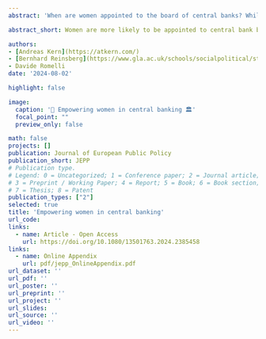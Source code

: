 ```yaml
---
abstract: 'When are women appointed to the board of central banks? While progressive societal gender norms may facilitate women's ascension to leadership positions, recent research indicates that women are more likely to assume leadership positions during crisis periods. Because of the widely documented 'male dominance' in the policy domain of central banking, analyzing changes in women's descriptive representation on central bank boards provides a unique laboratory to study the role of women in economic policymaking. Building on previous literature on women's political leadership, we argue that sovereign debt crises are powerful catalysts for lifting women into leadership positions. We hypothesize that appointing women to central bank leadership positions during sovereign financial distress signals a policy change to bolster monetary policy credibility. Using data covering 90 countries from 2000 to 2017, we show that women are more likely to be appointed to central bank leadership positions during a sovereign debt crisis. A sovereign debt crisis increases the likelihood of women’s appointments to a central bank board by 21.1 percent. To mitigate concerns that our results are spurious, we implement a battery of robustness checks. Our study suggests that women's empowerment can be beneficial in restoring monetary policy credibility during sovereign financial distress.'

abstract_short: Women are more likely to be appointed to central bank boards during sovereign debt crises, with a 21.1% increase in likelihood. This trend suggests that appointing women to leadership roles in central banks may be seen as a strategy to restore monetary policy credibility during financial distress.

authors:
- [Andreas Kern](https://atkern.com/)
- [Bernhard Reinsberg](https://www.gla.ac.uk/schools/socialpolitical/staff/bernhardreinsberg/)
- Davide Romelli
date: '2024-08-02'

highlight: false

image:
  caption: '👩 Empowering women in central banking 🏛️'
  focal_point: ""
  preview_only: false

math: false
projects: []
publication: Journal of European Public Policy 
publication_short: JEPP
# Publication type.
# Legend: 0 = Uncategorized; 1 = Conference paper; 2 = Journal article;
# 3 = Preprint / Working Paper; 4 = Report; 5 = Book; 6 = Book section;
# 7 = Thesis; 8 = Patent
publication_types: ["2"]
selected: true
title: 'Empowering women in central banking'
url_code: 
links:
  - name: Article - Open Access
    url: https://doi.org/10.1080/13501763.2024.2385458
links:
  - name: Online Appendix
    url: pdf/jepp_OnlineAppendix.pdf
url_dataset: ''
url_pdf: ''
url_poster: ''
url_preprint: ''
url_project: ''
url_slides: 
url_source: ''
url_video: ''
---
```


